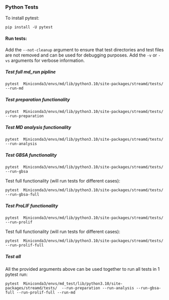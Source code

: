 ### Python Tests

To install pytest:
````
pip install -U pytest
````

#### Run tests:  
Add the ``--not-cleanup`` argument to ensure that test directories and test files are not removed and can be used for debugging purposes.
Add the ``-v`` or `-vs` arguments for verbose information.

##### Test full _md_run_ pipline
````
pytest  Miniconda3/envs/md/lib/python3.10/site-packages/streamd/tests/ --run-md  
````
##### Test preparation functionality
````
pytest  Miniconda3/envs/md/lib/python3.10/site-packages/streamd/tests/ --run-preparation  
````

##### Test MD analysis functionality
````
pytest  Miniconda3/envs/md/lib/python3.10/site-packages/streamd/tests/ --run-analysis  
````
##### Test GBSA functionality
````
pytest  Miniconda3/envs/md/lib/python3.10/site-packages/streamd/tests/ --run-gbsa  
````
Test full functionality (will run tests for different cases): 
````
pytest  Miniconda3/envs/md/lib/python3.10/site-packages/streamd/tests/ --run-gbsa-full  
````
##### Test ProLIF functionality
````
pytest  Miniconda3/envs/md/lib/python3.10/site-packages/streamd/tests/ --run-prolif  
````
Test full functionality (will run tests for different cases): 
````
pytest  Miniconda3/envs/md/lib/python3.10/site-packages/streamd/tests/ --run-prolif-full  
````

##### Test all
All the provided arguments above can be used together to run all tests in 1 pytest run:
````
pytest  Miniconda3/envs/md_test/lib/python3.10/site-packages/streamd/tests/  --run-preparation --run-analysis --run-gbsa-full --run-prolif-full --run-md
````




